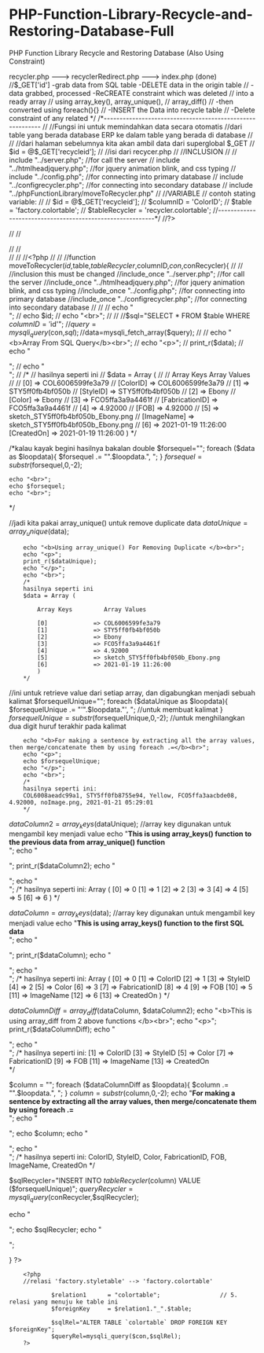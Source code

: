 # PHP-Function-Library-Recycle-and-Restoring-Database-Full
PHP Function Library Recycle and Restoring Database (Also Using Constraint)

<?php
///*
//index.php       --->     recycler.php                       --->    recyclerRedirect.php                    ---> index.php (done)
//$_GET['id']              -grab data from SQL table                  -DELETE data in the origin table 
//                         -data grabbed, processed                   -ReCREATE constraint which was deleted
//                          into a ready array
//                          using array_key(), array_unique(),
//                          array_diff()
//                         -then converted using foreach(){}
//                         -INSERT the Data into recycle table
//                         -Delete constraint of any related
*/
/*----------------------------------------------------------
//
//Fungsi ini untuk memindahkan data secara otomatis 
//dari table yang berada database ERP ke dalam table yang berada di database
//
//
//dari halaman sebelumnya kita akan ambil data dari superglobal $_GET
//    $id             = @$_GET['recycleid'];
//
//isi dari recycer.php
//
//INCLUSION
//
//    include "../server.php";                //for call the server
//    include "../htmlheadjquery.php";        //for jquery animation blink, and css typing
//    include "../config.php";                //for connecting into primary database
//    include "../configrecycler.php";        //for connecting into secondary database
//    include "../phpFunctionLibrary/moveToRecycler.php"
//
//VARIABLE
//    contoh stating variable:
//
//    $id             = @$_GET['recycleid'];
//    $columnID       = 'ColorID';
//    $table          = 'factory.colortable';
//    $tableRecycler  = 'recycler.colortable';
//----------------------------------------------------------*/
//?>
//<!--
//===============================================================================================
//                                        1 of 2
//                                    Fungsi Recycle
//                include_once "../phpFunctionLibrary/moveToRecycler.php";
//                                  ubah point 1 s.d 4
//===============================================================================================
//-->
//<div class="typewriter"><!--For CSS Typewriting Efect-->
//        <?php
//        //calling Recycler Function
//                $id             = @$_GET['recycleid'];          // 1. isi dengan 'id' yang mau direcycle
//                $columnID       = 'StyleID';                    // 2. isi dengan 'nama kolom' dari id yang mau direcycle
//                $table          = 'factory.styletable';         // 3. database asal
//                $tableRecycler  = 'recycler.styletable';        // 4. database tujuan        
//
//                moveToRecycler($id,$table,$tableRecycler,$columnID,$con,$conRecycler);
//        ?>
//</div>
//<!--
////-----------------------------------------------------------------------------------------------
//-->
//
//<?php
//
//
//function moveToRecycler($id,$table,$tableRecycler,$columnID,$con,$conRecycler){
//
//
//inclusion this must be changed
//include_once "../server.php";                //for call the server
//include_once "../htmlheadjquery.php";        //for jquery animation blink, and css typing
//include_once "../config.php";                //for connecting into primary database
//include_once "../configrecycler.php";        //for connecting into secondary database
//
//
//        echo "<br>";
//        echo $id;
//        echo "<br>";
//
//
//$sql="SELECT * FROM $table WHERE $columnID='$id'";
//$query=mysqli_query($con,$sql);
//$data=mysqli_fetch_array($query);
//
//        echo "<b>Array From SQL Query</b><br>";
//        echo "<p>";
//        print_r($data);
//        echo "</p>";
//        echo "<br>";
//        /*
//        hasilnya seperti ini
//        $data = Array ( 
//
//            Array Keys         Array Values
//
//            [0]             => COL6006599fe3a79 
//            [ColorID]       => COL6006599fe3a79 
//            [1]             => STY5ff0fb4bf050b 
//            [StyleID]       => STY5ff0fb4bf050b 
//            [2]             => Ebony 
//            [Color]         => Ebony 
//            [3]             => FCO5ffa3a9a4461f 
//            [FabricationID] => FCO5ffa3a9a4461f 
//            [4]             => 4.92000 
//            [FOB]           => 4.92000 
//            [5]             => sketch_STY5ff0fb4bf050b_Ebony.png 
//            [ImageName]     => sketch_STY5ff0fb4bf050b_Ebony.png 
//            [6]             => 2021-01-19 11:26:00 
            [CreatedOn]     => 2021-01-19 11:26:00 
            )
        */


/*kalau kayak begini hasilnya bakalan double
    $forsequel="";
    foreach ($data as $loopdata){
        $forsequel .= "".$loopdata.", ";
    }
    $forsequel=substr($forsequel,0,-2);

    echo "<br>";
    echo $forsequel;
    echo "<br>";
*/

//jadi kita pakai array_unique() untuk remove duplicate data
$dataUnique=array_unique($data);

        echo "<b>Using array_unique() For Removing Duplicate </b><br>";
        echo "<p>";
        print_r($dataUnique);
        echo "</p>";
        echo "<br>";
        /*
        hasilnya seperti ini
        $data = Array ( 

            Array Keys         Array Values

            [0]             => COL6006599fe3a79 
            [1]             => STY5ff0fb4bf050b 
            [2]             => Ebony 
            [3]             => FCO5ffa3a9a4461f 
            [4]             => 4.92000 
            [5]             => sketch_STY5ff0fb4bf050b_Ebony.png 
            [6]             => 2021-01-19 11:26:00 
            )
        */

//ini untuk retrieve value dari setiap array, dan digabungkan menjadi sebuah kalimat
$forsequelUnique="";
foreach ($dataUnique as $loopdata){
    $forsequelUnique .= "'".$loopdata."', "; //untuk membuat kalimat
}
$forsequelUnique=substr($forsequelUnique,0,-2); //untuk menghilangkan dua digit huruf terakhir pada kalimat

        echo "<b>For making a sentence by extracting all the array values, then merge/concatenate them by using foreach .=</b><br>";
        echo "<p>";
        echo $forsequelUnique;
        echo "</p>";
        echo "<br>";
        /*
        hasilnya seperti ini:
        COL6008aeadc99a1, STY5ff0fb8755e94, Yellow, FCO5ffa3aacbde08, 4.92000, noImage.png, 2021-01-21 05:29:01
        */

$dataColumn2 = array_keys($dataUnique); //array key digunakan untuk mengambil key menjadi value
        echo "<b>This is using array_keys() function to the previous data from array_unique() function </b><br>";
        echo "<p>";
        print_r($dataColumn2);
        echo "</p>";
        echo "<br>";
        /*
        hasilnya seperti ini:
        Array ( [0] => 0 [1] => 1 [2] => 2 [3] => 3 [4] => 4 [5] => 5 [6] => 6 )
        */

$dataColumn = array_keys($data); //array key digunakan untuk mengambil key menjadi value
        echo "<b>This is using array_keys() function to the first SQL data </b><br>";
        echo "<p>";
        print_r($dataColumn);
        echo "</p>";
        echo "<br>";
        /*
        hasilnya seperti ini:
        Array ( [0] => 0 [1] => ColorID [2] => 1 [3] => StyleID [4] => 2 [5] => Color [6] => 3 [7] => FabricationID [8] => 4 [9] => FOB [10] => 5 [11] => ImageName [12] => 6 [13] => CreatedOn )
        */


$dataColumnDiff = array_diff($dataColumn, $dataColumn2);
        echo "<b>This is using array_diff from 2 above functions </b><br>";
        echo "<p>";
        print_r($dataColumnDiff);
        echo "</p>";
        echo "<br>";
        /*
        hasilnya seperti ini:
        [1] => ColorID [3] => StyleID [5] => Color [7] => FabricationID [9] => FOB [11] => ImageName [13] => CreatedOn        
        */


$column = "";    
foreach ($dataColumnDiff as $loopdata){
$column .= "".$loopdata.", ";
}
$column=substr($column,0,-2);
        echo "<b>For making a sentence by extracting all the array values, then merge/concatenate them by using foreach .=</b><br>";
        echo "<p>";
        echo $column;
        echo "</p>";
        echo "<br>";
        /*
        hasilnya seperti ini:
        ColorID, StyleID, Color, FabricationID, FOB, ImageName, CreatedOn
        */

$sqlRecycler="INSERT INTO $tableRecycler ($column) VALUE ($forsequelUnique)";
$queryRecycler=mysqli_query($conRecycler,$sqlRecycler);

echo "<p>";
echo $sqlRecycler;
echo "</p>";


}
?>
<!--
//===============================================================================================
//                                        2 of 2
//                                   Delete Constraint
//                  buat SQL setiap relasi dari table ini ke table lainnya
//                                      ubah poin 5
//===============================================================================================
-->
        <?php
        //relasi 'factory.styletable' --> 'factory.colortable'

                $relation1      = "colortable";                 // 5. relasi yang menuju ke table ini 
                $foreignKey     = $relation1."_".$table;

                $sqlRel="ALTER TABLE `colortable` DROP FOREIGN KEY $foreignKey";
                $queryRel=mysqli_query($con,$sqlRel);
        ?>
<!--
//-----------------------------------------------------------------------------------------------
-->
<?php
header( "refresh:1.5; url=recyclerRedirect.php?id=".$id."&table=".$table."&columnID=".$columnID."" ); 
?>
